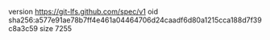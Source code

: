 version https://git-lfs.github.com/spec/v1
oid sha256:a577e91ae78b7ff4e461a04464706d24caadf6d80a1215cca188d7f39c8a3c59
size 7255
